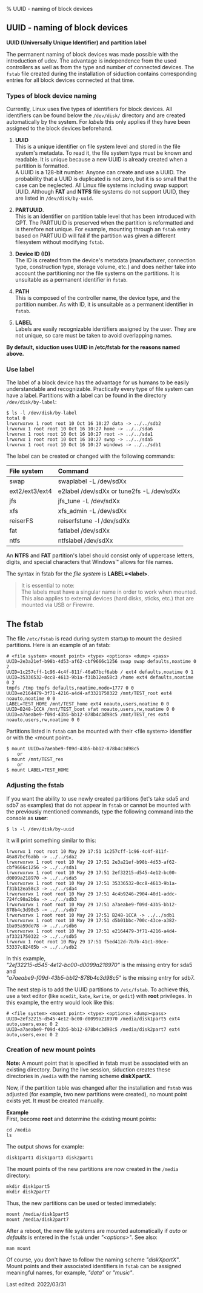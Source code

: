 % UUID - naming of block devices

## UUID - naming of block devices

**UUID (Universally Unique Identifier) and partition label**

The permanent naming of block devices was made possible with the introduction of udev. The advantage is independence from the used controllers as well as from the type and number of connected devices. The `fstab` file created during the installation of siduction contains corresponding entries for all block devices connected at that time.

### Types of block device naming

Currently, Linux uses five types of identifiers for block devices. All identifiers can be found below the `/dev/disk/` directory and are created automatically by the system. For *labels* this only applies if they have been assigned to the block devices beforehand.

1. **UUID**  
  This is a unique identifier on file system level and stored in the file system's metadata. To read it, the file system type must be known and readable. It is unique because a new UUID is already created when a partition is formatted.  
  A UUID is a 128-bit number. Anyone can create and use a UUID. The probability that a UUID is duplicated is not zero, but it is so small that the case can be neglected. All Linux file systems including swap support UUID. Although **FAT** and **NTFS** file systems do not support UUID, they are listed in `/dev/disk/by-uuid`.

2. **PARTUUID**.  
  This is an identifier on partition table level that has been introduced with GPT. The PARTUUID is preserved when the partition is reformatted and is therefore not unique. For example, mounting through an `fstab` entry based on PARTUUID will fail if the partition was given a different filesystem without modifying `fstab`.

3. **Device ID (ID)**  
  The ID is created from the device's metadata (manufacturer, connection type, construction type, storage volume, etc.) and does neither take into account the partitioning nor the file systems on the partitions. It is unsuitable as a permanent identifier in `fstab`.

4. **PATH**  
  This is composed of the controller name, the device type, and the partition number. As with ID, it is unsuitable as a permanent identifier in `fstab`.

5. **LABEL**  
  Labels are easily recognizable identifiers assigned by the user. They are not unique, so care must be taken to avoid overlapping names. 

**By default, siduction uses UUID in /etc/fstab for the reasons named above.**

### Use label

The label of a block device has the advantage for us humans to be easily understandable and recognizable. 
Practically every type of file system can have a label. Partitions with a label can be found in the directory `/dev/disk/by-label`:

~~~
$ ls -l /dev/disk/by-label
total 0
lrwxrwxrwx 1 root root 10 Oct 16 10:27 data -> ../../sdb2
lrwxrwx 1 root root 10 Oct 16 10:27 home -> ../../sda6
lrwxrwx 1 root root 10 Oct 16 10:27 root -> ../../sda1
lrwxrwx 1 root root 10 Oct 16 10:27 swap -> ../../sda5
lrwxrwx 1 root root 10 Oct 16 10:27 windows -> ../../sdb1
~~~

The label can be created or changed with the following commands:

| File system | Command |
| :--- | :--- |
| swap | swaplabel -L <LABEL> /dev/sdXx |
| ext2/ext3/ext4 | e2label /dev/sdXx <LABEL> or tune2fs -L <LABEL> /dev/sdXx |
| jfs | jfs_tune -L <LABEL> /dev/sdXx |
| xfs | xfs_admin -L <LABEL> /dev/sdXx |
| reiserFS | reiserfstune -l <LABEL> /dev/sdXx |
| fat | fatlabel /dev/sdXx <LABEL> |
| ntfs | ntfslabel /dev/sdXx <LABEL> |

An **NTFS** and **FAT** partition's label should consist only of uppercase letters, digits, and special characters that Windows™ allows for file names.

The syntax in fstab for the *file system* is **LABEL=\<label\>**.

> It is essential to note:  
> The labels must have a singular name in order to work when mounted. This also applies to external devices (hard disks, sticks, etc.) that are mounted via USB or Firewire.

## The fstab

The file `/etc/fstab` is read during system startup to mount the desired partitions. Here is an example of an fstab:

~~~
# <file system> <mount point> <type> <options> <dump> <pass>
UUID=2e3a21ef-b98b-4d53-af62-cbf9666c1256 swap swap defaults,noatime 0 2
UUID=1c257cff-1c96-4c4f-811f-46a87bcf6abb / ext4 defaults,noatime 0 1
UUID=35336532-0cc8-4613-9b1a-f31b12ea58c3 /home ext4 defaults,noatime 0 2
tmpfs /tmp tmpfs defaults,noatime,mode=1777 0 0
UUID=e2164479-3f71-4216-a4d4-af3321750322 /mnt/TEST_root ext4 noauto,noatime 0 0
LABEL=TEST_HOME /mnt/TEST_home ext4 noauto,users,noatime 0 0
UUID=B248-1CCA /mnt/TEST_boot vfat noauto,users,rw,noatime 0 0
UUID=a7aeabe9-f09d-43b5-bb12-878b4c3d98c5 /mnt/TEST_res ext4 noauto,users,rw,noatime 0 0
~~~

Partitions listed in `fstab` can be mounted with their \<file system\> identifier or with the \<mount point\>.

~~~
$ mount UUID=a7aeabe9-f09d-43b5-bb12-878b4c3d98c5
    or
$ mount /mnt/TEST_res
    or
$ mount LABEL=TEST_HOME
~~~

### Adjusting the fstab

If you want the ability to use newly created partitions (let's take sda5 and sdb7 as examples) that do not appear in `fstab` or cannot be mounted with the previously mentioned commands, type the following command into the console as **user**:

~~~
$ ls -l /dev/disk/by-uuid
~~~

It will print something similar to this:

~~~
lrwxrwx 1 root root 10 May 29 17:51 1c257cff-1c96-4c4f-811f-46a87bcf6abb -> ../../sda2
lrwxrwxrwx 1 root root 10 May 29 17:51 2e3a21ef-b98b-4d53-af62-cbf9666c1256 -> ../../sda1
lrwxrwxrwx 1 root root 10 May 29 17:51 2ef32215-d545-4e12-bc00-d0099a218970 -> ../../sda5
lrwxrwxrwx 1 root root 10 May 29 17:51 35336532-0cc8-4613-9b1a-f31b12ea58c3 -> ../../sda4
lrwxrwxrwx 1 root root 10 May 29 17:51 4c4b9246-2904-40d1-addc-724fc90a2b6a -> ../../sdb3
lrwxrwxrwx 1 root root 10 May 29 17:51 a7aeabe9-f09d-43b5-bb12-878b4c3d98c5 -> ../../sdb7
lrwxrwxrwx 1 root root 10 May 29 17:51 B248-1CCA -> ../../sdb1
lrwxrwxrwx 1 root root 10 May 29 17:51 d5b01bbc-700c-43ce-a382-1ba95a59de78 -> ../../sdb6
lrwxrwxrwx 1 root root 10 May 29 17:51 e2164479-3f71-4216-a4d4-af3321750322 -> ../../sdb5
lrwxrwx 1 root root 10 May 29 17:51 f5ed412d-7b7b-41c1-80ce-53337c82405b -> ../../sdb2
~~~

In this example,  
*"2ef32215-d545-4e12-bc00-d0099a218970"* is the missing entry for sda5 and  
*"a7aeabe9-f09d-43b5-bb12-878b4c3d98c5"* is the missing entry for sdb7.

The next step is to add the UUID partitions to `/etc/fstab`. To achieve this, use a text editor (like `mcedit`, `kate`, `kwrite`, or `gedit`) with **root** privileges. In this example, the entry would look like this:

~~~
# <file system> <mount point> <type> <options> <dump><pass>    
UUID=2ef32215-d545-4e12-bc00-d0099a218970 /media/disk1part5 ext4 auto,users,exec 0 2
UUID=a7aeabe9-f09d-43b5-bb12-878b4c3d98c5 /media/disk2part7 ext4 auto,users,exec 0 2
~~~

### Creation of new mount points
  
**Note:**
A mount point that is specified in fstab must be associated with an existing directory. During the live session, siduction creates these directories in `/media` with the naming scheme **diskXpartX**.

Now, if the partition table was changed after the installation and `fstab` was adjusted (for example, two new partitions were created), no mount point exists yet. It must be created manually.

**Example**  
First, become **root** and determine the existing mount points:

~~~
cd /media
ls
~~~

The output shows for example:

~~~
disk1part1 disk1part3 disk2part1
~~~

The mount points of the new partitions are now created in the `/media` directory:

~~~
mkdir disk1part5
mkdir disk2part7
~~~

Thus, the new partitions can be used or tested immediately:

~~~
mount /media/disk1part5
mount /media/disk2part7
~~~

After a reboot, the new file systems are mounted automatically if *auto* or *defaults* is entered in the `fstab` under *"\<options\>"*. See also:

~~~
man mount
~~~

Of course, you don't have to follow the naming scheme *"diskXpartX"*. Mount points and their associated identifiers in `fstab` can be assigned meaningful names, for example, *"data"* or *"music"*.

<div id="rev">Last edited: 2022/03/31</div>
